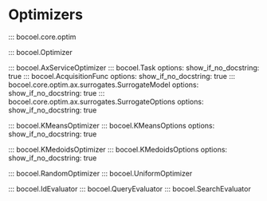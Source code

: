 # Optimizers

::: bocoel.core.optim

::: bocoel.Optimizer

::: bocoel.AxServiceOptimizer
::: bocoel.Task
    options:
        show_if_no_docstring: true
::: bocoel.AcquisitionFunc
    options:
        show_if_no_docstring: true
::: bocoel.core.optim.ax.surrogates.SurrogateModel
    options:
        show_if_no_docstring: true
::: bocoel.core.optim.ax.surrogates.SurrogateOptions
    options:
        show_if_no_docstring: true

::: bocoel.KMeansOptimizer
::: bocoel.KMeansOptions
    options:
        show_if_no_docstring: true

::: bocoel.KMedoidsOptimizer
::: bocoel.KMedoidsOptions
    options:
        show_if_no_docstring: true


::: bocoel.RandomOptimizer
::: bocoel.UniformOptimizer


::: bocoel.IdEvaluator
::: bocoel.QueryEvaluator
::: bocoel.SearchEvaluator
